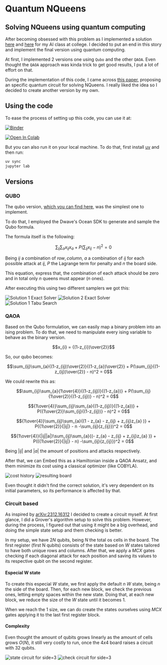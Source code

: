 # Quantum NQueens

## Solving NQueens using quantum computing 

After becoming obsessed with this problem as I implemented a solution [here](https://github.com/Dpbm/n-rainhas) and [here](https://github.com/Dpbm/faculdade/tree/master/quarto-ano/python/my-nqueens) for my AI class at college. I decided to put an end in this story and implement the final version using quantum computing.

At first, I implemented 2 versions one using `Qubo` and the other `QAOA`. Even thought the `QAOA` approach was kinda trick to get good results, I put a lot of effort on that. 

During the implementation of this code, I came across [this paper](https://arxiv.org/pdf/2312.16312), proposing an specific quantum circuit for solving NQueens. I really liked the idea so I decided to create another version by my own.

## Using the code

To ease the process of setting up this code, you can use it at:

[![Binder](https://mybinder.org/badge_logo.svg)](https://mybinder.org/v2/gh/Dpbm/qnqueens/HEAD)

[![Open In Colab](https://colab.research.google.com/assets/colab-badge.svg)](https://colab.research.google.com/github/Dpbm/qnqueens/)

But you can also run it on your local machine. To do that, first install [uv](https://github.com/astral-sh/uv) and then run:

```bash
uv sync
jupyter lab
```

## Versions

### QUBO

The qubo version, [which you can find here](./qubo.ipynb), was the simplest one to implement.

To do that, I employed the Dwave's Ocean SDK to generate and sample the Qubo formula.

The formula itself is the following:

$$\sum_{ij}\sum_{a}x_{ij}x_{a} + P(\sum_{ij}x_{ij} - n)^2 = 0$$

Being $ij$ a combination of $row,column$, $a$ a combination of $ij$ for each possible attack at $ij$, $P$ the Lagrange term for penalty and $n$ the board side.

This equation, express that, the combination of each attack should be zero and in total only $n$ queens must appear ($n$ ones).

After executing this using two different samplers we got this:

![Solution 1 Exact Solver](./Qubo%20Solution%201%20Exact%20Solver.png)
![Solution 2 Exact Solver](./Qubo%20Solution%202%20Exact%20Solver.png)
![Solution 1 Tabu Search](./Qubo%20Solution%201%20Tabu%20Search.png)

### QAOA

Based on the Qubo formulation, we can easily map a binary problem into an ising problem. To do that, we need to manipulate every ising variable to behave as the binary version.

$$x_{i} = {(1-z_{i})\over{2}}$$

So, our qubo becomes:


$$\sum_{ij}\sum_{a}{(1-z_{ij})\over{2}}{(1-z_{a})\over{2}} + P(\sum_{ij}{(1-z_{ij})\over{2}} - n)^2 = 0$$

We could rewrite this as:

$$\sum_{ij}\sum_{a}{1\over{4}}{(1-z_{ij})}{(1-z_{a})} + P(\sum_{ij}{1\over{2}}{(1-z_{ij})} - n)^2 = 0$$

$${1\over{4}}\sum_{ij}\sum_{a}{(1-z_{ij})}{(1-z_{a})} + P({1\over{2}}\sum_{ij}{(1-z_{ij})} - n)^2 = 0$$

$${1\over{4}}\sum_{ij}\sum_{a}{(1 - z_{a} - z_{ij} + z_{ij}z_{a} )} + P({1\over{2}}{|ij|} - n -\sum_{ij}{z_{ij}})^2 = 0$$

$${1\over{4}}{|ij||a|}\sum_{ij}\sum_{a}{(- z_{a} - z_{ij} + z_{ij}z_{a} )} + P(({1\over{2}}{|ij|} - n) -\sum_{ij}{z_{ij}})^2 = 0$$

Being $|ij|$ and $|a|$ the amount of positions and attacks respectively.

After that, we can Embed this as a Hamiltonian inside a QAOA Ansatz, and them minimize its cost using a classical optimizer (like COBYLA).

![cost history](./cost-history-qaoa.png)
![resulting board](./solution-board-qaoa-0111011000000011.png)

Even thought it didn't find the correct solution, it's very dependent on its initial parameters, so its performance is affected by that.

### Circuit based

As inspired by [arXiv:2312.16312](https://arxiv.org/abs/2312.16312) I decided to create a circuit myself. At first glance, I did a Grover's algorithm setup to solve this problem. However, during the process, I figured out that using it might be a big overhead, and doing the simple state setup and them checking is better.

In my setup, we have $2N$ qubits, being $N$ the total os cells in the board. The first register (first N qubits) consists of the state based on $W$ states tailored to have both unique rows and columns. After that, we apply a $MCX$ gates checking if each diagonal attack for each position and saving its values to its respective qubit on the second register.


#### Especial W state

To create this especial $W$ state, we first apply the default $n$ $W$ state, being $n$ the side of the board. Then, for each new block, we check the previous ones, letting empty spaces within the new state. Doing that, at each new block, we reduce the size of the $W$ state until it becomes $1$.

When we reach the $1$ size, we can do create the states ourselves using $MCX$ gates applying it to the last first register block.

#### Complexity

Even thought the amount of qubits grows linearly as the amount of cells grows $O(N)$, it still very costly to run, once the $4x4$ board raises a circuit with $32$ qubits.

![state circuit for side=3](./n=3-board-state.png)
![check circuit for side=3](./n=3-board-check.png)